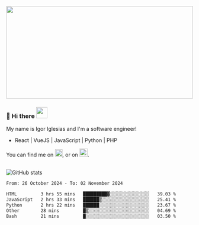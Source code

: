 <img src="https://c.tenor.com/KjVxfRrrncUAAAAd/matrix.gif" width="100%" height="250px">

### 🔭 Hi there <img src="https://raw.githubusercontent.com/MartinHeinz/MartinHeinz/master/wave.gif" width="30px">


My name is Igor Iglesias and I'm a software engineer!
<br>

<ul>
  <li> React | VueJS | JavaScript | Python | PHP </li>
</ul>
You can find me on <a href="https://twitter.com/IgorIglesias5"><img src="https://i.imgur.com/JLLlB5S.png" width="20px"></a>, or on <a href="https://www.linkedin.com/in/igor-iglesias-62478428/"><img src="https://i.imgur.com/PXyIkWx.png" width="22px"></a>.

<br>
<br>

![GitHub stats](https://github-readme-stats.vercel.app/api?username=igoiglesias&show_icons=true&count_private=true&theme=chartreuse-dark&hide_title=true)

<!--START_SECTION:waka-->

```txt
From: 26 October 2024 - To: 02 November 2024

HTML         3 hrs 55 mins   █████████▓░░░░░░░░░░░░░░░   39.03 %
JavaScript   2 hrs 33 mins   ██████▒░░░░░░░░░░░░░░░░░░   25.41 %
Python       2 hrs 22 mins   ██████░░░░░░░░░░░░░░░░░░░   23.67 %
Other        28 mins         █▒░░░░░░░░░░░░░░░░░░░░░░░   04.69 %
Bash         21 mins         █░░░░░░░░░░░░░░░░░░░░░░░░   03.50 %
```

<!--END_SECTION:waka-->
